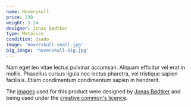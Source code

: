 ```yaml
---
name: Hoverskull
price: 330
weight: 3.24
designer: Jonas Bødtker
type: Metálico
condition: Usado
image: 'hoverskull-small.jpg'
big_image: 'hoverskull-big.jpg'
---
```


Nam eget leo vitae lectus pulvinar accumsan. Aliquam efficitur vel erat in mollis. Phasellus cursus ligula nec lectus pharetra, vel tristique sapien facilisis. Etiam condimentum condimentum sapien in hendrerit.

The [images][flickr] used for this product were designed by [Jonas Bødtker][designer] and being used under the [creative common's licence][licence].

[flickr]: http://www.flickr.com/photos/50290212@N05/16471502205
[designer]: http://jonasbodtker.com
[licence]: http://creativecommons.org/licenses/by/2.0